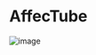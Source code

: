# AffecTube

![image](https://github.com/AffecTube/AffecTube/assets/2039195/0c062c71-032a-4554-9be1-33078cc4d265)
